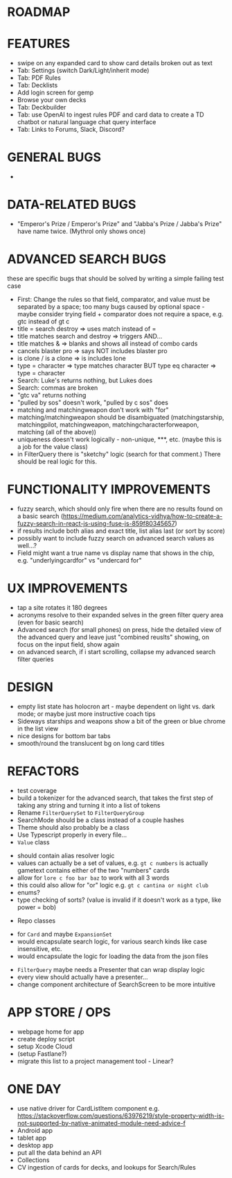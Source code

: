 # ROADMAP

FEATURES
========
* swipe on any expanded card to show card details broken out as text
* Tab: Settings (switch Dark/Light/inherit mode)
* Tab: PDF Rules
* Tab: Decklists
* Add login screen for gemp
* Browse your own decks
* Tab: Deckbuilder
* Tab: use OpenAI to ingest rules PDF and card data to create a TD chatbot or natural language chat query interface
* Tab: Links to Forums, Slack, Discord?


GENERAL BUGS
============
*


DATA-RELATED BUGS
=================
* "Emperor's Prize / Emperor's Prize" and "Jabba's Prize / Jabba's Prize" have name twice. (Mythrol only shows once)


ADVANCED SEARCH BUGS
====================
these are specific bugs that should be solved by writing a simple failing test case
* First: Change the rules so that field, comparator, and value must be separated by a space; too many bugs caused by optional space - maybe consider trying field + comparator does not require a space, e.g. gtc instead of gt c
* title = search destroy => uses match instead of =
* title matches search and destroy => triggers AND...
* title matches & => blanks and shows all instead of combo cards
* cancels blaster pro => says NOT includes blaster pro
* is clone / is a clone => is includes lone
* type = character => type matches character BUT type eq character => type = character
* Search: Luke's returns nothing, but Lukes does
* Search: commas are broken
* "gtc va" returns nothing
* "pulled by sos" doesn't work, "pulled by c sos" does
* matching and matchingweapon don't work with "for"
* matching/matchingweapon should be disambiguated (matchingstarship, matchingpilot, matchingweapon, matchingcharacterforweapon, matching (all of the above))
* uniqueness doesn't work logically - non-unique, ***, etc. (maybe this is a job for the value class)
* in FilterQuery there is "sketchy" logic (search for that comment.) There should be real logic for this.


FUNCTIONALITY IMPROVEMENTS
==========================
* fuzzy search, which should only fire when there are no results found on a basic search (https://medium.com/analytics-vidhya/how-to-create-a-fuzzy-search-in-react-js-using-fuse-js-859f80345657)
* if results include both alias and exact title, list alias last (or sort by score)
* possibly want to include fuzzy search on advanced search values as well...?
* Field might want a true name vs display name that shows in the chip, e.g. "underlyingcardfor" vs "undercard for"


UX IMPROVEMENTS
===============
* tap a site rotates it 180 degrees
* acronyms resolve to their expanded selves in the green filter query area (even for basic search)
* Advanced search (for small phones) on press, hide the detailed view of the advanced query and leave just "combined reuslts" showing, on focus on the input field, show again
* on advanced search, if i start scrolling, collapse my advanced search filter queries


DESIGN
======
* empty list state has holocron art - maybe dependent on light vs. dark mode; or maybe just more instructive coach tips
* Sideways starships and weapons show a bit of the green or blue chrome in the list view
* nice designs for bottom bar tabs
* smooth/round the translucent bg on long card titles


REFACTORS
=========
* test coverage
* build a tokenizer for the advanced search, that takes the first step of taking any string and turning it into a list of tokens
* Rename `FilterQuerySet` to `FilterQueryGroup`
* SearchMode should be a class instead of a couple hashes
* Theme should also probably be a class
* Use Typescript properly in every file...
* `Value` class
 - should contain alias resolver logic
 - values can actually be a set of values, e.g. `gt c numbers` is actually gametext contains either of the two "numbers" cards
 - allow for `lore c foo bar baz` to work with all 3 words
 - this could also allow for "or" logic e.g. `gt c cantina or night club`
 - enums?
 - type checking of sorts? (value is invalid if it doesn't work as a type, like power = bob)
* Repo classes
 - for `Card` and maybe `ExpansionSet`
 - would encapsulate search logic, for various search kinds like case insensitive, etc.
 - would encapsulate the logic for loading the data from the json files
* `FilterQuery` maybe needs a Presenter that can wrap display logic
* every view should actually have a presenter...
* change component architecture of SearchScreen to be more intuitive


APP STORE / OPS
===============
* webpage home for app
* create deploy script
* setup Xcode Cloud
* (setup Fastlane?)
* migrate this list to a project management tool - Linear?


ONE DAY
=======
* use native driver for CardListItem component e.g. https://stackoverflow.com/questions/63976219/style-property-width-is-not-supported-by-native-animated-module-need-advice-f
* Android app
* tablet app
* desktop app
* put all the data behind an API
* Collections
* CV ingestion of cards for decks, and lookups for Search/Rules
